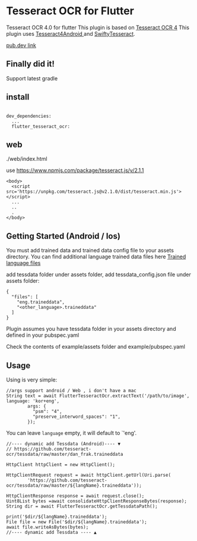 # Tesseract OCR for Flutter

Tesseract OCR 4.0 for flutter
This plugin is based on <a href="https://github.com/tesseract-ocr/tesseract">Tesseract OCR 4</a>
This plugin uses <a href="https://github.com/adaptech-cz/Tesseract4Android/"> Tesseract4Android </a> and <a href="https://github.com/SwiftyTesseract/SwiftyTesseract">SwiftyTesseract</a>.

[pub.dev link](https://pub.dev/packages/flutter_tesseract_ocr) 

## Finally did it!
Support latest gradle 


## install 

```

dev_dependencies:
  ...
  flutter_tesseract_ocr:

```

## web  
./web/index.html 

use https://www.npmjs.com/package/tesseract.js/v/2.1.1
```
<body>
  <script src='https://unpkg.com/tesseract.js@v2.1.0/dist/tesseract.min.js'></script>
  ...
  ..
  .
</body>
```




## Getting Started (Android / Ios)

You must add trained data and trained data config file to your assets directory.
You can find additional language trained data files here <a href="https://github.com/tesseract-ocr/tessdata">Trained language files</a>

add tessdata folder under assets folder, add tessdata_config.json file under assets folder:

```
{
  "files": [
    "eng.traineddata",
    "<other_language>.traineddata"
  ]
}
```

Plugin assumes you have tessdata folder in your assets directory and defined in your pubspec.yaml

Check the contents of example/assets folder and example/pubspec.yaml

## Usage

Using is very simple:

```
//args support android / Web , i don't have a mac 
String text = await FlutterTesseractOcr.extractText('/path/to/image', language: 'kor+eng',
        args: {
          "psm": "4",
          "preserve_interword_spaces": "1",
        });

```

You can leave `language` empty, it will default to `'eng'.

```
//---- dynamic add Tessdata (Android)---- ▼ 
// https://github.com/tesseract-ocr/tessdata/raw/master/dan_frak.traineddata

HttpClient httpClient = new HttpClient();

HttpClientRequest request = await httpClient.getUrl(Uri.parse(
        'https://github.com/tesseract-ocr/tessdata/raw/master/${langName}.traineddata'));

HttpClientResponse response = await request.close();
Uint8List bytes =await consolidateHttpClientResponseBytes(response);
String dir = await FlutterTesseractOcr.getTessdataPath();

print('$dir/${langName}.traineddata');
File file = new File('$dir/${langName}.traineddata');
await file.writeAsBytes(bytes);
//---- dynamic add Tessdata ---- ▲

```



